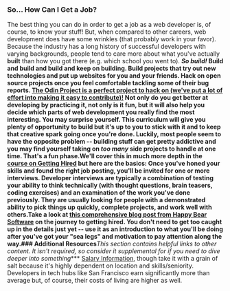 ### So... How Can I Get a Job?
The best thing you can do in order to get a job as a web developer is, of course, to know your stuff!  But, when compared to other careers, web development does have some wrinkles (that probably work in your favor).  Because the industry has a long history of successful developers with varying backgrounds, people tend to care more about what you've actually **built** than how you got there (e.g. which school you went to).  ***So build!*  Build and build and build and keep on building.  Build projects that try out new technologies and put up websites for you and your friends.  Hack on open source projects once you feel comfortable tackling some of their bug reports.  [The Odin Project is a perfect project to hack on (we've put a lot of effort into making it easy to contribute)!](/contributing) Not only do you get better at developing by practicing it, not only is it fun, but it will also help you decide which parts of web development you really find the most interesting.  You may surprise yourself.  **This curriculum will give you plenty of opportunity to build but it's up to you to stick with it and to keep that creative spark going once you're done.  Luckily, most people seem to have the opposite problem -- building stuff can get pretty addictive and you may find yourself taking on *too many* side projects to handle at one time.  That's a fun phase.**We'll cover this in much more depth in the [course on Getting Hired](/getting-hired-as-a-web-developer) but here are the basics:****
Once you've honed your skills and found the right job posting, you'll be invited for one or more interviews.  Developer interviews are typically a combination of testing your ability to think technically (with thought questions, brain teasers, coding exercises) and an examination of the work you've done previously.  They are usually looking for people with a demonstrated ability to pick things up quickly, complete projects, and work well with others.**Take a look at [this comprehensive blog post from Happy Bear Software](https://www.happybearsoftware.com/how-to-get-a-programmer-job) on the journey to getting hired.  You don't need to get too caught up in the details just yet -- use it as an introduction to what you'll be doing after you've got your "sea legs" and motivation to pay attention along the way.**### Additional Resources***This section contains helpful links to other content. It isn't required, so consider it supplemental for if you need to dive deeper into something**** [Salary Information](http://www.indeed.com/salary/Web-Developer.html), though take it with a grain of salt because it's highly dependent on location and skills/seniority.  Developers in tech hubs like San Francisco earn significantly more than average but, of course, their costs of living are higher as well.
